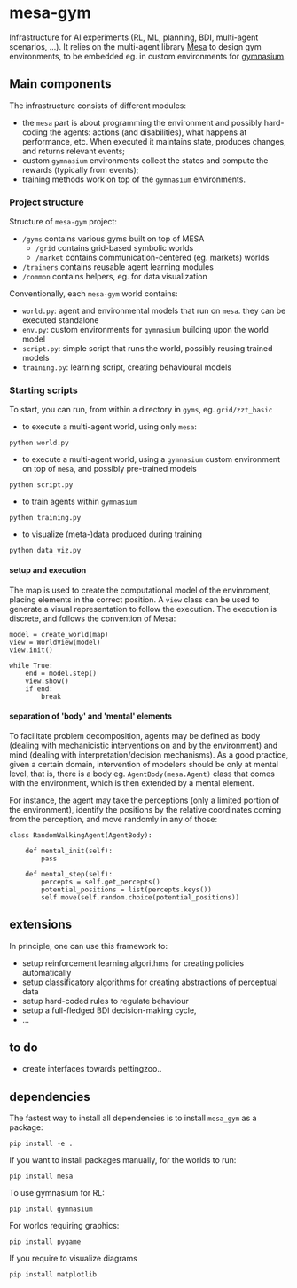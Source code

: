 # mesa-gym

Infrastructure for AI experiments (RL, ML, planning, BDI, multi-agent scenarios, ...). It relies on the multi-agent library [Mesa](https://mesa.readthedocs.io/en/latest/) to design gym environments, to be embedded eg. in custom environments for [gymnasium](https://gymnasium.farama.org/).

## Main components

The infrastructure consists of different modules:
- the `mesa` part is about programming the environment and possibly hard-coding the agents: actions (and disabilities), what happens at performance, etc. When executed it maintains state, produces changes, and returns relevant events;
- custom `gymnasium` environments collect the states and compute the rewards (typically from events);
- training methods work on top of the `gymnasium` environments.

### Project structure

Structure of `mesa-gym` project:
- `/gyms` contains various gyms built on top of MESA
  - `/grid` contains grid-based symbolic worlds
  - `/market` contains communication-centered (eg. markets) worlds
- `/trainers` contains reusable agent learning modules
- `/common` contains helpers, eg. for data visualization

Conventionally, each `mesa-gym` world contains:
- `world.py`: agent and environmental models that run on `mesa`. they can be executed standalone
- `env.py`: custom environments for `gymnasium` building upon the world model
- `script.py`: simple script that runs the world, possibly reusing trained models
- `training.py`: learning script, creating behavioural models 

### Starting scripts

To start, you can run, from within a directory in `gyms`, eg. `grid/zzt_basic`

- to execute a multi-agent world, using only `mesa`:
```
python world.py 
``` 
- to execute a multi-agent world, using a `gymnasium` custom environment on top of `mesa`, and possibly pre-trained models
```
python script.py
``` 
- to train agents within `gymnasium` 
```
python training.py
```
- to visualize (meta-)data produced during training
```
python data_viz.py
````

#### setup and execution

The map is used to create the computational model of the envinroment, placing elements in the correct position. A `view` class can be used to generate a visual representation to follow the execution. The execution is discrete, and follows the convention of Mesa: 

```
model = create_world(map)
view = WorldView(model)
view.init()

while True:  
    end = model.step()
    view.show() 
    if end:
        break
```

#### separation of 'body' and 'mental' elements

To facilitate problem decomposition, agents may be defined as body (dealing with mechanicistic interventions on and by the environment) and mind (dealing with interpretation/decision mechanisms). As a good practice, given a certain domain, intervention of modelers should be only at mental level, that is, there is a body eg. `AgentBody(mesa.Agent)` class that comes with the environment, which is then extended by a mental element.

For instance, the agent may take the perceptions (only a limited portion of the environment), identify the positions by the relative coordinates coming from the perception, and move randomly in any of those:

```
class RandomWalkingAgent(AgentBody):

    def mental_init(self):
        pass  

    def mental_step(self):
        percepts = self.get_percepts()
        potential_positions = list(percepts.keys())
        self.move(self.random.choice(potential_positions))
```

## extensions

In principle, one can use this framework to:
- setup reinforcement learning algorithms for creating policies automatically
- setup classificatory algorithms for creating abstractions of perceptual data
- setup hard-coded rules to regulate behaviour
- setup a full-fledged BDI decision-making cycle,
- ... 

## to do

- create interfaces towards pettingzoo.. 

## dependencies

The fastest way to install all dependencies is to install `mesa_gym` as a package:
```
pip install -e .
```

If you want to install packages manually, for the worlds to run:
```
pip install mesa
```

To use gymnasium for RL:
```
pip install gymnasium
```

For worlds requiring graphics:
```
pip install pygame
```

If you require to visualize diagrams
```
pip install matplotlib
```
